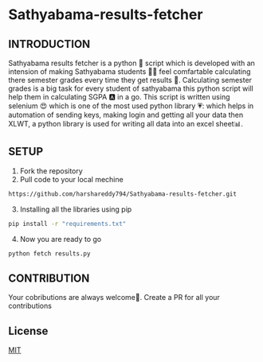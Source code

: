 # Sathyabama-results-fetcher


## INTRODUCTION
Sathyabama results fetcher is a python :snake: script which is developed with an intension of making Sathyabama students :student: feel comfartable calculating there semester grades every time they get results :scroll:. Calculating semester grades is a big task for every student of sathyabama this python script will help them in calculating SGPA :a: in a go. This script is written using selenium :heart_eyes: which is one of the most used python library :heartpulse:: which helps in automation of sending keys, making login and getting all your data then XLWT, a python library is used for writing all data into an excel sheet:bar_chart:.


## SETUP
1. Fork the repository
2. Pull code to your local mechine 
```bash
https://github.com/harshareddy794/Sathyabama-results-fetcher.git
```
3. Installing all the libraries using pip
```bash 
pip install -r "requirements.txt"
```
4. Now you are ready to go
```bash
python fetch results.py
```

## CONTRIBUTION 
Your cobributions are always welcome:hugs:. Create a PR for all your contributions


## License
[MIT](https://choosealicense.com/licenses/mit/)
